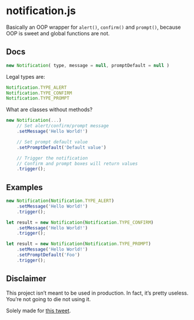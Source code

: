 notification.js
===============

Basically an OOP wrapper for `alert()`, `confirm()` and `prompt()`, because OOP is sweet and global functions are not.

## Docs

```js
new Notification( type, message = null, promptDefault = null )
```

Legal types are:

```js
Notification.TYPE_ALERT
Notification.TYPE_CONFIRM
Notification.TYPE_PROMPT
```

What are classes without methods?

```js
new Notification(...)
    // Set alert/confirm/prompt message
    .setMessage('Hello World!')

    // Set prompt default value
    .setPromptDefault('Default value')

    // Trigger the notification
    // Confirm and prompt boxes will return values
    .trigger();
```

## Examples

```js
new Notification(Notification.TYPE_ALERT)
    .setMessage('Hello World!')
    .trigger();

let result = new Notification(Notification.TYPE_CONFIRM)
    .setMessage('Hello World!')
    .trigger();

let result = new Notification(Notification.TYPE_PROMPT)
    .setMessage('Hello World!')
    .setPromptDefault('Foo')
    .trigger();
```

## Disclaimer

This project isn’t meant to be used in production. In fact, it’s pretty useless. You’re not going to die not using it.

Solely made for [this tweet](https://twitter.com/toddmotto/status/640909692164833280).
